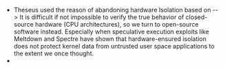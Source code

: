 - Theseus used the reason of abandoning hardware Isolation based on --> It is difficult if not impossible to verify the true behavior of closed-source hardware (CPU architectures), so we turn to open-source software instead. Especially when speculative execution exploits like Meltdown and Spectre have shown that hardware-ensured isolation does not protect kernel data from untrusted user space applications to the extent we once thought.
- 